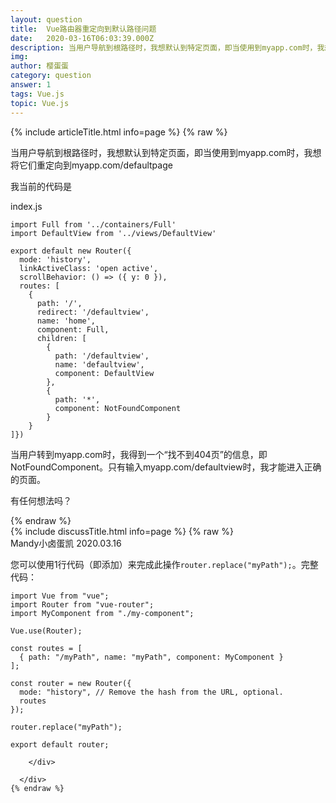 ```yaml
---
layout: question
title:  Vue路由器重定向到默认路径问题
date:   2020-03-16T06:03:39.000Z
description: 当用户导航到根路径时，我想默认到特定页面，即当使用到myapp.com时，我想将它们重定向到myapp.com/defaultpage我当前的代码是...
img: 
author: 樱蛋蛋
category: question
answer: 1
tags: Vue.js
topic: Vue.js
---
```

<div class="article-root">
  <div class="article">
    {% include articleTitle.html info=page %}
    {% raw %}
    <div class="article-content"><p><font style="vertical-align: inherit;"><font style="vertical-align: inherit;">当用户导航到根路径时，我想默认到特定页面，即当使用到myapp.com时，我想将它们重定向到myapp.com/defaultpage</font></font></p>

<p><font style="vertical-align: inherit;"><font style="vertical-align: inherit;">我当前的代码是</font></font></p>

<p><font style="vertical-align: inherit;"><font style="vertical-align: inherit;">index.js</font></font></p>

<pre><code>import Full from '../containers/Full'<font></font>
import DefaultView from '../views/DefaultView'<font></font>
<font></font>
export default new Router({<font></font>
  mode: 'history',<font></font>
  linkActiveClass: 'open active',<font></font>
  scrollBehavior: () =&gt; ({ y: 0 }),<font></font>
  routes: [<font></font>
    {<font></font>
      path: '/',<font></font>
      redirect: '/defaultview',<font></font>
      name: 'home',<font></font>
      component: Full,<font></font>
      children: [<font></font>
        {<font></font>
          path: '/defaultview',<font></font>
          name: 'defaultview',<font></font>
          component: DefaultView<font></font>
        },<font></font>
        {<font></font>
          path: '*',<font></font>
          component: NotFoundComponent<font></font>
        }<font></font>
    }<font></font>
]})<font></font>
</code></pre>

<p><font style="vertical-align: inherit;"><font style="vertical-align: inherit;">当用户转到myapp.com时，我得到一个“找不到404页”的信息，即NotFoundComponent。</font><font style="vertical-align: inherit;">只有输入myapp.com/defaultview时，我才能进入正确的页面。</font></font></p>

<p><font style="vertical-align: inherit;"><font style="vertical-align: inherit;">有任何想法吗？</font></font></p></div>
    {% endraw %}
  </div>

  <div class="discuss-wrapper">
    {% include discussTitle.html info=page %}
    {% raw %}
    <div class="discuss-item">
        <div class="discuss-parent">
          <div class="discuss-meta">
            <span class="discuss-user">Mandy小卤蛋凯</span>
            <span class="discuss-time">2020.03.16</span>
          </div>
          <div class="discuss-comment"><p><font style="vertical-align: inherit;"><font style="vertical-align: inherit;">您可以使用1行代码（即添加）来完成此操作</font></font><code>router.replace("myPath");</code><font style="vertical-align: inherit;"><font style="vertical-align: inherit;">。</font><font style="vertical-align: inherit;">完整代码：</font></font></p>

<pre><code>import Vue from "vue";<font></font>
import Router from "vue-router";<font></font>
import MyComponent from "./my-component";<font></font>
<font></font>
Vue.use(Router);<font></font>
<font></font>
const routes = [<font></font>
  { path: "/myPath", name: "myPath", component: MyComponent }<font></font>
];<font></font>
<font></font>
const router = new Router({<font></font>
  mode: "history", // Remove the hash from the URL, optional.<font></font>
  routes<font></font>
});<font></font>
<font></font>
router.replace("myPath");<font></font>
<font></font>
export default router;<font></font>
</code></pre></div>
        </div>
        
      </div>
    {% endraw %}
  </div>
<div>
